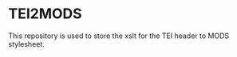 TEI2MODS
========
This repository is used to store the xslt for the TEI header to MODS stylesheet. 
